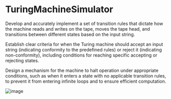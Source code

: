 # TuringMachineSimulator

Develop and accurately implement a set of transition rules that dictate how the machine reads and writes on the tape, moves the tape head, and transitions between different states based on the input string.

Establish clear criteria for when the Turing machine should accept an input string (indicating conformity to the predefined rules) or reject it (indicating non-conformity), including conditions for reaching specific accepting or rejecting states.

Design a mechanism for the machine to halt operation under appropriate conditions, such as when it enters a state with no applicable transition rules, to prevent it from entering infinite loops and to ensure efficient computation.

![image](https://github.com/zayed-haque/TuringMachineSimulator/assets/48508566/4c89b067-0856-4672-a211-88835e499bc7)
